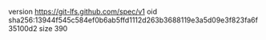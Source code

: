 version https://git-lfs.github.com/spec/v1
oid sha256:13944f545c584ef0b6ab5ffd1112d263b3688119e3a5d09e3f823fa6f35100d2
size 390

